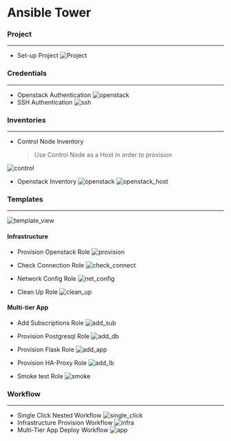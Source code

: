 # Ansible Tower

### Project
---
* Set-up Project
![Project](/lab_images/project.png)
### Credentials
---
* Openstack Authentication
![openstack](lab_images/credential_openstack.png)
* SSH Authentication
![ssh](lab_images/credential_ssh.png)

### Inventories
---
* Control Node Inventory
   > Use Control Node as a Host in order to provision

![control](lab_images/inventory_control.png)

* Openstack Inventory
![openstack](lab_images/inventory_openstack.png)
![openstack_host](lab_images/inventory_openstack_hosts.png)

### Templates
---
![template_view](lab_images/templates_view.png)
#### Infrastructure
* Provision Openstack Role
![provision](lab_images/06_provision.png)

* Check Connection Role
![check_connect](lab_images/07_check_connect.png)

* Network Config Role
![net_config](lab_images/08_net_config.png)

* Clean Up Role
![clean_up](lab_images/09_clean_up.png)

#### Multi-tier App
* Add Subscriptions Role
![add_sub](lab_images/11_add_sub.png)

* Provision Postgresql Role
![add_db](lab_images/12_add_db.png)

* Provision Flask Role 
![add_app](lab_images/13_add_app.png)

* Provision HA-Proxy Role
![add_lb](lab_images/14_add_lb.png)

* Smoke test Role
![smoke](lab_images/15_smoke.png)

### Workflow
---
* Single Click Nested Workflow
![single_click](lab_images/single_click.png)
* Infrastructure Provision Workflow
![infra](lab_images/infra_provision.png)
* Multi-Tier App Deploy Workflow
![app](lab_images/multi-tier_provision.png)